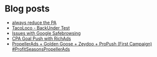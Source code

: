 # Blog posts
<!-- BLOG-POST-LIST:START -->
- [always reduce the PA](https://afflift.com/f/threads/always-reduce-the-pa.10178/)
- [TacoLoco - BackUnder Test](https://afflift.com/f/threads/tacoloco-backunder-test.10080/)
- [Issues with Google Safebrowsing](https://afflift.com/f/threads/issues-with-google-safebrowsing.10136/)
- [CPA Goal Push with RichAds](https://afflift.com/f/threads/cpa-goal-push-with-richads.10142/)
- [PropellerAds + Golden Goose + Zeydoo + ProPush &lpar;First Campaign&rpar; #ProfitSeasonsPropellerAds](https://afflift.com/f/threads/propellerads-golden-goose-zeydoo-propush-first-campaign-profitseasonspropellerads.10123/)
<!-- BLOG-POST-LIST:END -->
